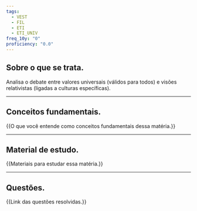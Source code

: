 ```yaml
---
tags:
  - VEST
  - FIL
  - ETI
  - ETI_UNIV
freq_10y: "0"
proficiency: "0.0"
---
```

## Sobre o que se trata.

Analisa o debate entre valores universais (válidos para todos) e visões relativistas (ligadas a culturas específicas).

--- 
## Conceitos fundamentais.

{{O que você entende como conceitos fundamentais dessa matéria.}}

---
## Material de estudo.

{{Materiais para estudar essa matéria.}}

--- 
## Questões.

{{Link das questões resolvidas.}}